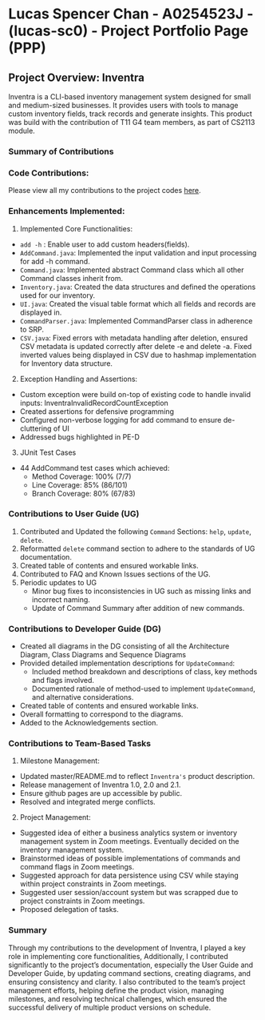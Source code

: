 # Lucas Spencer Chan - A0254523J - (lucas-sc0) - Project Portfolio Page (PPP)

## Project Overview: Inventra  
Inventra is a CLI-based inventory management system designed for small and medium-sized businesses.
It provides users with tools to manage custom inventory fields, track records and generate insights.
This product was build with the contribution of T11 G4 team members, as part of CS2113 module.

### Summary of Contributions
### Code Contributions:
Please view all my contributions to the project codes [here](https://nus-cs2113-ay2425s1.github.io/tp-dashboard/?search=lucas-sc0&breakdown=true&sort=groupTitle%20dsc&sortWithin=title&since=2024-09-20&timeframe=commit&mergegroup=&groupSelect=groupByRepos&checkedFileTypes=docs~functional-code~test-code~other).

### Enhancements Implemented:
1. Implemented Core Functionalities:
* `add -h` : Enable user to add custom headers(fields).
* `AddCommand.java`: Implemented the input validation and input processing for add -h command.
* `Command.java`: Implemented abstract Command class which all other Command classes inherit from.
* `Inventory.java`: Created the data structures and defined the operations used for our inventory.
* `UI.java`: Created the visual table format which all fields and records are displayed in.
* `CommandParser.java`: Implemented CommandParser class in adherence to SRP.
* `CSV.java`: Fixed errors with metadata handling after deletion, ensured CSV metadata is updated correctly after delete -e 
and delete -a. Fixed inverted values being displayed in CSV due to hashmap implementation for Inventory data structure.

2. Exception Handling and Assertions:
* Custom exception were build on-top of existing code to handle invalid inputs: InventraInvalidRecordCountException
* Created assertions for defensive programming
* Configured non-verbose logging for add command to ensure de-cluttering of UI
* Addressed bugs highlighted in PE-D

3. JUnit Test Cases
* 44 AddCommand test cases which achieved:
    * Method Coverage: 100% (7/7)
    * Line Coverage: 85% (86/101)
    * Branch Coverage: 80% (67/83)

### Contributions to User Guide (UG)
1. Contributed and Updated the following `Command` Sections: `help`, `update`, `delete`.
2. Reformatted `delete` command section to adhere to the standards of UG documentation.
3. Created table of contents and ensured workable links.
4. Contributed to FAQ and Known Issues sections of the UG.
5. Periodic updates to UG
    * Minor bug fixes to inconsistencies in UG such as missing links and incorrect naming.
    * Update of Command Summary after addition of new commands.

### Contributions to Developer Guide (DG)
* Created all diagrams in the DG consisting of all the Architecture Diagram, Class Diagrams and Sequence Diagrams
* Provided detailed implementation descriptions for `UpdateCommand`:
  - Included method breakdown and descriptions of class, key methods and flags involved.
  - Documented rationale of method-used to implement `UpdateCommand`, and alternative considerations.
* Created table of contents and ensured workable links.
* Overall formatting to correspond to the diagrams.
* Added to the Acknowledgements section.

### Contributions to Team-Based Tasks
1. Milestone Management:
* Updated master/README.md to reflect `Inventra's` product description.
* Release management of Inventra 1.0, 2.0 and 2.1.
* Ensure github pages are up accessible by public.
* Resolved and integrated merge conflicts.

2. Project Management:
* Suggested idea of either a business analytics system or inventory management system in Zoom meetings. Eventually decided on the inventory management system.
* Brainstormed ideas of possible implementations of commands and command flags in Zoom meetings.
* Suggested approach for data persistence using CSV while staying within project constraints in Zoom meetings.
* Suggested user session/account system but was scrapped due to project constraints in Zoom meetings.
* Proposed delegation of tasks.

### Summary
Through my contributions to the development of Inventra, I played a key role in implementing core functionalities, 
Additionally, I contributed significantly to the project’s documentation, especially the User Guide and 
Developer Guide, by updating command sections, creating diagrams, and ensuring consistency and clarity. 
I also contributed to the team’s project management efforts, helping define the product vision, managing milestones, 
and resolving technical challenges, which ensured the successful delivery of multiple product versions on schedule.



